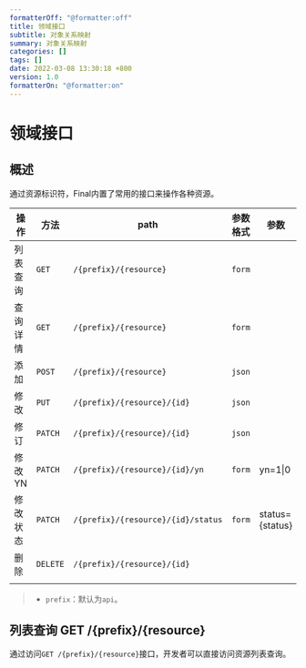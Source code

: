 ```yaml
---
formatterOff: "@formatter:off"
title: 领域接口
subtitle: 对象关系映射
summary: 对象关系映射
categories: [] 
tags: [] 
date: 2022-03-08 13:30:18 +800 
version: 1.0
formatterOn: "@formatter:on"
---
```


# 领域接口



## 概述

通过资源标识符，Final内置了常用的接口来操作各种资源。

| 操作     | 方法     | path                               | 参数格式 | 参数            |
| -------- | -------- | ---------------------------------- | -------- | --------------- |
| 列表查询 | `GET`    | `/{prefix}/{resource}`             | `form`   |                 |
| 查询详情 | `GET`    | `/{prefix}/{resource}`             | `form`   |                 |
| 添加     | `POST`   | `/{prefix}/{resource}`             | `json`   |                 |
| 修改     | `PUT`    | `/{prefix}/{resource}/{id}`        | `json`   |                 |
| 修订     | `PATCH`  | `/{prefix}/{resource}/{id}`        | `json`   |                 |
| 修改YN   | `PATCH`  | `/{prefix}/{resource}/{id}/yn`     | `form`   | yn=1\|0         |
| 修改状态 | `PATCH`  | `/{prefix}/{resource}/{id}/status` | `form`   | status={status} |
| 删除     | `DELETE` | `/{prefix}/{resource}/{id}`        |          |                 |
|          |          |                                    |          |                 |

> * `prefix`：默认为`api`。



## 列表查询 GET /{prefix}/{resource}

通过访问`GET /{prefix}/{resource}`接口，开发者可以直接访问资源列表查询。
